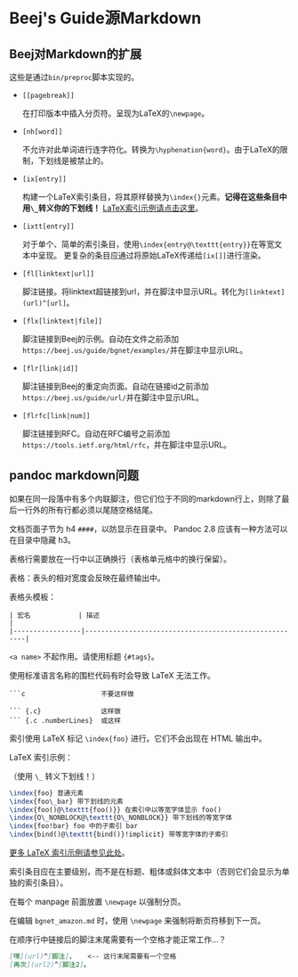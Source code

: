 # Beej's Guide源Markdown

## Beej对Markdown的扩展

这些是通过`bin/preproc`脚本实现的。

* `[[pagebreak]]`

  在打印版本中插入分页符。呈现为LaTeX的`\newpage`。

* `[nh[word]]`

  不允许对此单词进行连字符化。转换为`\hyphenation{word}`。由于LaTeX的限制，下划线是被禁止的。

* `[ix[entry]]`

  构建一个LaTeX索引条目，将其原样替换为`\index{}`元素。**记得在这些条目中用`\_`转义你的下划线！** [LaTeX索引示例请点击这里](https://en.wikibooks.org/wiki/LaTeX/Indexing#Sophisticated_indexing)。

* `[ixtt[entry]]`

  对于单个、简单的索引条目，使用`\index{entry@\texttt{entry}}`在等宽文本中呈现。 更复杂的条目应通过将原始LaTeX传递给`[ix[]]`进行渲染。

* `[fl[linktext|url]]`

  脚注链接。将linktext超链接到url，并在脚注中显示URL。转化为`[linktext](url)^[url]`。

* `[flx[linktext|file]]`

  脚注链接到Beej的示例。自动在文件之前添加`https://beej.us/guide/bgnet/examples/`并在脚注中显示URL。

* `[flr[link|id]]`

   脚注链接到Beej的重定向页面。自动在链接id之前添加`https://beej.us/guide/url/`并在脚注中显示URL。

* `[flrfc[link|num]]`

   脚注链接到RFC。自动在RFC编号之前添加`https://tools.ietf.org/html/rfc`，并在脚注中显示URL。
   

## pandoc markdown问题

如果在同一段落中有多个内联脚注，但它们位于不同的markdown行上，则除了最后一行外的所有行都必须以尾随空格结尾。

文档页面子节为 h4 `####`，以防显示在目录中。 Pandoc 2.8 应该有一种方法可以在目录中隐藏 h3。

表格行需要放在一行中以正确换行（表格单元格中的换行保留）。

表格：表头的相对宽度会反映在最终输出中。

表格头模板：

```
| 宏名            | 描述                                                  |
|-----------------|-------------------------------------------------------|
```

`<a name>` 不起作用。请使用标题 `{#tags}`。

使用标准语言名称的围栏代码有时会导致 LaTeX 无法工作。

````
```c                   不要这样做

``` {.c}               这样做
``` {.c .numberLines}  或这样
````

索引使用 LaTeX 标记 `\index{foo}` 进行。它们不会出现在 HTML 输出中。

LaTeX 索引示例：

（使用 `\_` 转义下划线！）

```latex
\index{foo} 普通元素
\index{foo\_bar} 带下划线的元素
\index{foo()@\texttt{foo()}} 在索引中以等宽字体显示 foo()
\index{O\_NONBLOCK@\texttt{O\_NONBLOCK}} 带下划线的等宽字体
\index{foo!bar} foo 中的子索引 bar
\index{bind()@\texttt{bind()}!implicit} 带等宽字体的子索引
```

[更多 LaTeX 索引示例请参见此处](https://en.wikibooks.org/wiki/LaTeX/Indexing#Sophisticated_indexing)。

索引条目应在主要级别，而不是在标题、粗体或斜体文本中（否则它们会显示为单独的索引条目）。

在每个 manpage 前面放置 `\newpage` 以强制分页。

在编辑 `bgnet_amazon.md` 时，使用 `\newpage` 来强制将断页符移到下一页。

在顺序行中链接后的脚注末尾需要有一个空格才能正常工作...？

```markdown
[嘿](url)^[脚注]，   <-- 这行末尾需要有一个空格
[再次](url2)^[脚注2]。
```